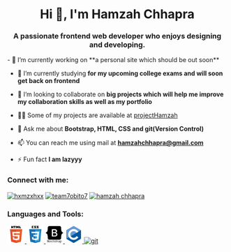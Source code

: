 <h1 align="center">Hi 👋, I'm Hamzah Chhapra</h1>
<h3 align="center">A passionate frontend web developer who enjoys designing and developing.</h3>
- 🔭 I’m currently working on **a personal site which should be out soon**

- 🌱 I’m currently studying **for my upcoming college exams and will soon get back on frontend**

- 👯 I’m looking to collaborate on **big projects which will help me improve my collaboration skills as well as my portfolio**

- 👨‍💻 Some of my projects are available at [projectHamzah](https://hamzahxx.github.io/projectHamzah)

- 💬 Ask me about **Bootstrap, HTML, CSS and git(Version Control)**

- 📫 You can reach me using mail at **hamzahchhapra@gmail.com**

- ⚡ Fun fact **I am lazyyy**

<h3 align="left">Connect with me:</h3>
<p align="left">
<a href="https://instagram.com/hxmzxhxx" target="blank"><img align="center" src="https://raw.githubusercontent.com/rahuldkjain/github-profile-readme-generator/master/src/images/icons/Social/instagram.svg" alt="hxmzxhxx" height="30" width="40" /></a>
<a href="https://twitter.com/team7obito7" target="blank"><img align="center" src="https://raw.githubusercontent.com/rahuldkjain/github-profile-readme-generator/master/src/images/icons/Social/twitter.svg" alt="team7obito7" height="30" width="40" /></a>
<a href="https://www.facebook.com/hamzahxx/" target="blank"><img align="center" src="https://raw.githubusercontent.com/rahuldkjain/github-profile-readme-generator/master/src/images/icons/Social/facebook.svg" alt="hamzah chhapra" height="30" width="40" /></a>
</p>

<h3 align="left">Languages and Tools:</h3>
<p align="left"> 
    <a href="https://www.w3.org/html/" target="_blank" rel="noreferrer"> <img src="https://raw.githubusercontent.com/devicons/devicon/master/icons/html5/html5-original-wordmark.svg" alt="html5" width="40" height="40"/> </a>
    <a href="https://www.w3schools.com/css/" target="_blank" rel="noreferrer"> <img src="https://raw.githubusercontent.com/devicons/devicon/master/icons/css3/css3-original-wordmark.svg" alt="css3" width="40" height="40"/> </a>
    <a href="https://getbootstrap.com" target="_blank" rel="noreferrer"> <img src="https://raw.githubusercontent.com/devicons/devicon/master/icons/bootstrap/bootstrap-plain-wordmark.svg" alt="bootstrap" width="40" height="40"/> </a> 
    <a href="https://www.cprogramming.com/" target="_blank" rel="noreferrer"> <img src="https://raw.githubusercontent.com/devicons/devicon/master/icons/c/c-original.svg" alt="c" width="40" height="40"/> </a> 
    <a href="https://git-scm.com/" target="_blank" rel="noreferrer"> <img src="https://www.vectorlogo.zone/logos/git-scm/git-scm-icon.svg" alt="git" width="40" height="40"/> </a> 
</p>